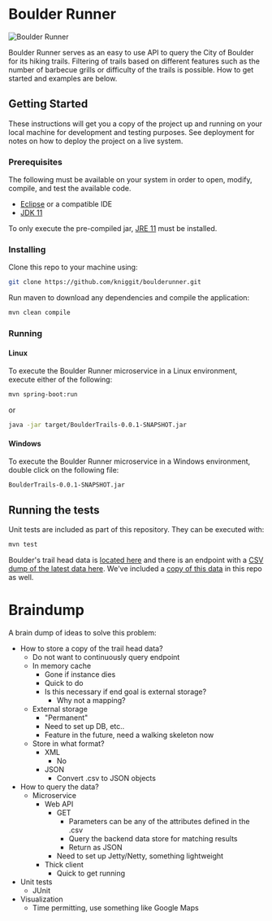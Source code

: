 # Boulder Runner

![Boulder Runner](https://i.imgur.com/CEnC4ha.gif)

Boulder Runner serves as an easy to use API to query the City of Boulder for its hiking trails. Filtering of trails based on different features such as the number of barbecue grills or difficulty of the trails is possible. How to get started and examples are below.

## Getting Started

These instructions will get you a copy of the project up and running on your local machine for development and testing purposes. See deployment for notes on how to deploy the project on a live system.

### Prerequisites

The following must be available on your system in order to open, modify, compile, and test the available code.

- [Eclipse](https://www.eclipse.org/) or a compatible IDE
- [JDK 11](https://www.oracle.com/technetwork/java/javase/downloads/jdk11-downloads-5066655.html)

To only execute the pre-compiled jar, [JRE 11](https://www.oracle.com/technetwork/java/javase/downloads/index.html) must be installed.

### Installing

Clone this repo to your machine using:
```bash
git clone https://github.com/kniggit/boulderunner.git
```
Run maven to download any dependencies and compile the application:
```bash
mvn clean compile
```

### Running
#### Linux
To execute the Boulder Runner microservice in a Linux environment, execute either of the following:
```bash
mvn spring-boot:run
```
or
```bash
java -jar target/BoulderTrails-0.0.1-SNAPSHOT.jar
```
#### Windows
To execute the Boulder Runner microservice in a Windows environment, double click on the following file:
```
BoulderTrails-0.0.1-SNAPSHOT.jar
```

## Running the tests
Unit tests are included as part of this repository. They can be executed with:
```bash
mvn test
```






Boulder's trail head data is [located here](https://bouldercolorado.gov/open-data/city-of-boulder-osmp-trailheads/) and there is an endpoint with a [CSV dump of the latest data here](http://www-static.bouldercolorado.gov/docs/opendata/OSMPTrailheads.csv). We've included a [copy of this data](./BoulderTrailHeads.csv) in this repo as well.

# Braindump
A brain dump of ideas to solve this problem:
- How to store a copy of the trail head data?
  - Do not want to continuously query endpoint
  - In memory cache
    - Gone if instance dies
    - Quick to do
    - Is this necessary if end goal is external storage?
      - Why not a mapping?
  - External storage
    - "Permanent"
    - Need to set up DB, etc..
    - Feature in the future, need a walking skeleton now
  - Store in what format?
    - XML
      - No
    - JSON
      - Convert .csv to JSON objects
- How to query the data?
   - Microservice
     - Web API
       - GET
         - Parameters can be any of the attributes defined in the .csv
         - Query the backend data store for matching results
         - Return as JSON
       - Need to set up Jetty/Netty, something lightweight
     - Thick client
       - Quick to get running
- Unit tests
  - JUnit
- Visualization
  - Time permitting, use something like Google Maps